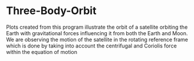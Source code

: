 # Three-Body-Orbit
Plots created from this program illustrate the orbit of a satellite orbiting the Earth with gravitational forces influencing it from both the Earth and Moon. We are observing the motion of the satellite in the rotating reference frame which is done by taking into account the centrifugal and Coriolis force within the equation of motion
